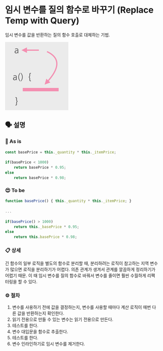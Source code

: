 # 임시 변수를 질의 함수로 바꾸기 (Replace Temp with Query)

임시 변수를 값을 반환하는 질의 함수 호출로 대체하는 기법. 

![임시 변수를 질의 함수로 바꾸기 썸네일](./imgs/replace-temp-with-query.png)

## 🗣 설명

### 🧐 As is

```js
const basePrice = this._quantity * this._itemPrice;

if(basePrice < 1000)
	return basePrice * 0.95;
else
	return basePrice * 0.98;
```

### 😍 To be

```js
function basePrice() { this._quantity * this._itemPrice; } 

...

if(basePrice() > 1000)
	return this._basePrice * 0.95;
else
	return this.basePrice * 0.98;
```

### 📋 상세

긴 함수의 일부 로직을 별도의 함수로 분리할 때, 분리하려는 로직이 참고하는 지역 변수가 많으면 로직을 분리하기가 어렵다. 의존 관계가 생겨서 관계를 깔끔하게 정리하기가 어렵기 때문. 이 때 임시 변수를 질의 함수로 바꿔서 변수를 줄이면 훨씬 수월하게 리팩터링을 할 수 있다.

### ⚙️ 절차

1. 변수를 사용하기 전에 값을 결정하는지, 변수를 사용할 때마다 계산 로직이 매번 다른 값을 반환하는지 확인한다.
2. 읽기 전용으로 만들 수 있는 변수는 읽기 전용으로 만든다.
3. 테스트를 한다.
4. 변수 대입문을 함수로 추출한다.
5. 테스트를 한다.
6. 변수 인라인하기로 임시 변수를 제거한다.